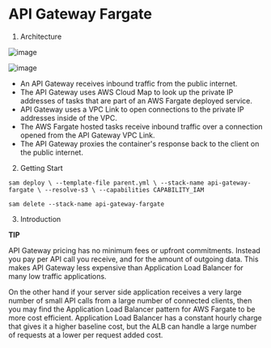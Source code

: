 # API Gateway Fargate

1. Architecture 

![image](https://github.com/isynka/deploy-system-use-iac/assets/66162813/86b36ed0-d4b1-4bb5-b30b-c9fcb17cfede)


![image](https://github.com/isynka/deploy-system-use-iac/assets/66162813/d4eab256-f08e-46dd-b69f-c33547a5e4cf)


- An API Gateway receives inbound traffic from the public internet.
- The API Gateway uses AWS Cloud Map to look up the private IP addresses of tasks that are part of an AWS Fargate deployed service.
- API Gateway uses a VPC Link to open connections to the private IP addresses inside of the VPC.
- The AWS Fargate hosted tasks receive inbound traffic over a connection opened from the API Gateway VPC Link.
- The API Gateway proxies the container's response back to the client on the public internet.


2. Getting Start

```
sam deploy \ --template-file parent.yml \ --stack-name api-gateway-fargate \ --resolve-s3 \ --capabilities CAPABILITY_IAM
```

```
sam delete --stack-name api-gateway-fargate
```

3. Introduction

**TIP**

API Gateway pricing has no minimum fees or upfront commitments. Instead you pay per API call you receive, and for the amount of outgoing data. This makes API Gateway less expensive than Application Load Balancer for many low traffic applications.

On the other hand if your server side application receives a very large number of small API calls from a large number of connected clients, then you may find the Application Load Balancer pattern for AWS Fargate to be more cost efficient. Application Load Balancer has a constant hourly charge that gives it a higher baseline cost, but the ALB can handle a large number of requests at a lower per request added cost.

